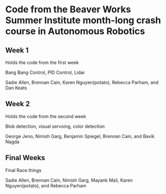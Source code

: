 # Code from the Beaver Works Summer Institute month-long crash course in Autonomous Robotics

## Week 1
Holds the code from the first week

Bang Bang Control, PID Control, Lidar

Sadie Allen, Brennan Cain, Karen Nguyen(potato), Rebecca Parham, and Dan Keats

## Week 2
Holds the code from the second week

Blob detection, visual servoing, color detection

George Jeno, Nimish Garg, Benjamin Spiegel, Brennan Cain, and Bavik Nagda

## Final Weeks
Final Race things

Sadie Allen, Brennan Cain, Nimish Garg, Mayank Mali, Karen Nguyen(potato), and Rebecca Parham
